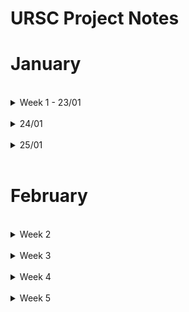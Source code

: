 # URSC Project Notes

# January

<br>

<details>
  <summary>Week 1 - 23/01</summary>
  
### Task Assigned - SOC vs FPGA

# SoC (System on Chip):

![500px-ARMSoCBlockDiagram svg](https://github.com/ISRO-Project/Ramdev/assets/43489027/12a9f5fa-5b8d-4bfe-9446-df12eaedcb2b)

-> A System on a Chip (SoC) is an integrated circuit that integrates most or all components of a computer or other electronic system1. It usually includes a CPU (via a microprocessor or microcontroller), memory, input/output (I/O) ports, and secondary storage on a single substrate, such as silicon.

-> Higher-performance SoCs are often paired with dedicated and physically separate memory and secondary storage (such as LPDDR and eUFS or eMMC, respectively) chips, that may be layered on top of the SoC in what's known as a package on package (PoP) configuration, or be placed close to the SoC. Additionally, SoCs may use separate wireless modems.

-> Characteristics:
  - High level of integration
  - Low power consumption
  - Fixed architecture
  - Limited flexibility

ref: [System on a chip](https://en.wikipedia.org/wiki/System_on_a_chip), [Architecture of SoC](https://www.geeksforgeeks.org/architecture-of-soc/), [System on a Chip: How Smaller, Faster Devices are Made](https://www.ansys.com/en-in/blog/what-is-system-on-a-chip)

# FPGA (Field Programmable Gate Array):

##### Zynq UltraScale+ MPSoC ZCU104 Evaluation Kit
![1682465137359](https://github.com/ISRO-Project/Ramdev/assets/43489027/a23a5428-9fd0-4f91-b4a3-9264f2094e40)

-> Field Programmable Gate Arrays (FPGAs) are integrated circuits often sold off-the-shelf. They’re referred to as ‘field programmable’ because they provide customers the ability to reconfigure the hardware to meet specific use case requirements after the manufacturing process. This allows for feature upgrades and bug fixes to be performed in situ, which is especially useful for remote deployments.

-> FPGAs contain configurable logic blocks (CLBs) and a set of programmable interconnects that allow the designer to connect blocks and configure them to perform everything from simple logic gates to complex functions. Full SoC designs containing multiple processes can be put onto a single FPGA device

##### A Simplified CLB
![2210](https://github.com/ISRO-Project/Ramdev/assets/43489027/76948c8b-aebc-4b71-8761-c27149b1ab6c)

-> Characteristics:
  - Reconfigurability
  - Well suited for Parallel Processing
  - Custom Hardware Acceleration
  - High power consumption

ref: [ARM - What Is an FPGA?, Why Do Developers Select FPGA?](https://www.arm.com/glossary/fpga#:~:text=Field%20Programmable%20Gate%20Arrays%20(FPGAs,requirements%20after%20the%20manufacturing%20process.)), [AMD - Field Programmable Gate Array (FPGA)](https://www.xilinx.com/products/silicon-devices/fpga/what-is-an-fpga.html), [What's an FPGA?](https://www.youtube.com/watch?v=iHg0mmIg0UU&pp=ygUEZnBnYQ%3D%3D)

## SoC vs FPGA:
  - Flexibility: FPGAs provide more flexibility as they can be reprogrammed to desired application or functionality requirements after manufacturing. SoCs, on the other hand, are less flexible once designed.
  - Cost: FPGAs are generally more costly.
  - Power Consumption: FPGAs tend to consume more power.
  - Use cases:
    - FPGA - Flexibility and Customization, Complex designs, Prototyping
    - SoC - Integration and ease of use, Mobile Devices
</details>

<br>

<details>
  <summary> 24/01 </summary>

### Task Assigned - ZCU 102, KCU 105

# Zynq UltraScale+ MPSoC ZCU102 Evaluation Kit

![1682465100889](https://github.com/ISRO-Project/Ramdev/assets/43489027/43092a3f-ee2e-435b-956f-117ebd792d1a)

-> ZCU 102 is a development board produced by Xilinx, a subsidiary of AMD, designed for prototyping and evaluating systems based on Xilinx Zynq UltraScale+ MPSoC. MPSoC stands for Multi-Processor System on Chip, which integrates a quad-core Arm Cortex-A53, dual-core Cortex-R5F, and a Mali-400 MP2 GPU, along with programmable logic fabric. ZCU 102 supports various peripherals and interfaces, such as PCIe, USB3, DisplayPort, SATA, Ethernet, and HDMI, as well as two FMC connectors for I/O expansion. ZCU 102 is suitable for applications in automotive, industrial, video, and communications domains.

#  AMD Kintex UltraScale FPGA KCU105 Evaluation Kit

![1684436489475](https://github.com/ISRO-Project/Ramdev/assets/43489027/9272f141-864f-4065-ac96-6c1829ce3b11)

-> KCU 105 is a development board that uses a Kintex UltraScale FPGA, a type of programmable logic device that can implement various digital circuits. The board has many features and interfaces that allow you to prototype and test different applications, such as video processing, cryptography, and neural networks.

-> Comparison

| Device                    | Zynq UltraScale+ MPSoC XCZU9EG               | Kintex UltraScale FPGA XCKU040               |
|---------------------------|----------------------------------------------|----------------------------------------------|
| Processor                 | Quad-core Arm Cortex-A53, dual-core Cortex-R5F, Mali-400 MP2 GPU | None                                         |
| System Logic Cells (K)    | 600                                          | 530                                          |
| Memory (Mb)               | 32.1                                         | 21.1                                         |
| DSP Slices                | 2,520                                        | 1,920                                        |
| Maximum I/O Pins          | 328                                          | 520                                          |
| Interfaces                | PCIe, USB3, DisplayPort, SATA, Ethernet, HDMI, FMC | PCIe, USB3, DisplayPort, Ethernet, FMC        |
| Clocks                    | 4 Si570 programmable oscillators, 2 Si5324 jitter attenuators | 4 Si570 programmable oscillators, 1 Si5324 jitter attenuator |
| Power                     | 12 V AC/DC adapter                           | 12 V AC/DC adapter                           |

ref: [Zynq UltraScale+ MPSoC ZCU102 Evaluation Kit](https://www.xilinx.com/products/boards-and-kits/ek-u1-zcu102-g.html), [AMD Kintex UltraScale FPGA KCU105 Evaluation Kit
](https://www.xilinx.com/products/boards-and-kits/kcu105.html)
</details>

<br>

<details>
  <summary> 25/01 </summary>

### Task assigned - Systolic Array Architecture, 3x3 Dot Product implementation, Analyse working of 100x100

# Systolic Array Architecture

##### Systolic Array Architecture for CNN
![Systolic-Array-Architecture-for-CNN](https://github.com/ISRO-Project/Ramdev/assets/43489027/425a98a6-ecd4-40fd-9838-8dbcdc8cd42b)

-> A systolic array architecture is a type of parallel computing that uses a network of simple processing units called cells or nodes. Each node computes a partial result based on the data received from its neighbours and passes it along to the next node. The data flows through the network in a rhythmic way, like the pulse of the heart

-> A systolic array is composed of a grid of cells, each of which performs a simple operation on the data it receives from its neighbours. The data flows through the array in a regular pattern, like a wave or a pulse. The output of each cell is passed to the next cell in the direction of the data flow. The final result is obtained at the edge of the array after a certain number of cycles.

-> Systolic arrays are often used for applications that require high performance and efficiency, such as matrix multiplication, image processing, neural networks, and cryptography.

-> Characteristics:
  - Makes multiple uses of each data item, reduced need for
fetching/refetching
  - High concurrency
  - Scalability
  - Energy Efficiency

ref: [Parallel processing – systolic arrays](https://www.geeksforgeeks.org/parallel-processing-systolic-arrays/), [Systolic Arrays](https://www.sciencedirect.com/topics/computer-science/systolic-arrays), [Computer Architecture:
VLIW, DAE, Systolic Arrays ](https://course.ece.cmu.edu/~ece740/f13/lib/exe/fetch.php?media=onur-740-fall13-module5.3-vliw-dae-systolic.pdf)

### 3x3 Dot Product Implementation using Systolic Arrays and analysis of 100x100
-> Understood the concept using [A Beginner's Guide to Systolic Arrays: 3x3 multiplication using systolic arrays](https://www.youtube.com/watch?app=desktop&v=vADVh1ogNo0).

![maxresdefault](https://github.com/ISRO-Project/Ramdev/assets/43489027/18922b4d-f554-4d25-b8a8-66c54784b421)

-> 100x100 multiplication will follow the same procedure with the final output coming in the 10,000th cycle.

</details>

<br>

# February

<br>

<details>
  <summary>Week 2</summary>

#### 1 & 2/02

### Tasks Assigned - Connect PS & PL with GPIO, Use LEDS and DIP Switches to show PS & PL are connected, Create a waveform(counter) and probe it on an oscilloscope

-> First caught up with the "Hello World" program developed by Sanee and Shashank. Worked with Vivado and Vitis to understand the toolflow.

-> Encountered "sstate-cache" error while trying to install pentalinux offline.

-> The necessary files are downloaded but are required to be transfered to our system.

-> Implemented a "NAND" gate by linking an "AND" gate on the Programming Logic(PL) and a "NOT" gate on the Processing 
System(PS).

-> Used Switches as input and an LED was used to display the output.

resources, ref: [ZCU102 Evaluation
Board - User Guide](https://www.xilinx.com/support/documents/boards_and_kits/zcu102/ug1182-zcu102-eval-bd.pdf), [PetaLinux offline build without internet access](https://support.xilinx.com/s/article/Petalinux-offline-build-flow?language=en_US), [ZYNQ for beginners: programming and connecting the PS and PL](https://www.youtube.com/watch?v=_odNhKOZjEo&list=PLtC_AnOn1Cx9LUfca0HdIBXK9lNFQfEte), [xdc file for ZCU 102](https://account.amd.com/en/forms/downloads/design-license.html?cid=473474&filename=zcu102-xdc-rdf0405.zip)

</details>

<br>

<details>
  <summary> Week 3 </summary>

#### 5 to 9/02
  
# Keyboard input throught UART

##### Block Diagram
![302697579-5602405d-e566-434e-95bb-04feea77fc23](https://github.com/ISRO-Project/Ramdev/assets/43489027/7324e49e-7438-4fae-8944-409e8ec62557)


##### GPIO Block Configuration
![302697547-3995e500-8fab-430d-9a3b-720e2bd8f48b](https://github.com/ISRO-Project/Ramdev/assets/43489027/2ba0aa2f-d41c-48ff-858f-5c6d6e58fd3b)

-> Create HDL Wrapper, Generate Bitstream and Export.

-> Lauch Vitis and create a new platform project with the newly made XSA file.

-> Create a new application project.

-> Edit the helloworld.c file to include the below code:


```bash
#include <stdio.h>
#include "xparameters.h"
#include "xgpio.h"
#include "xuartps.h"

#define LED_GPIO_DEVICE_ID XPAR_AXI_GPIO_0_DEVICE_ID
#define UART_DEVICE_ID XPAR_PSU_UART_1_DEVICE_ID

int main() {
    XGpio Gpio;  // GPIO instance for controlling LEDs
    XUartPs Uart; // UART instance for communication
    u8 readBuffer[10]; // Buffer to store received UART data

    // Initialize GPIO for LEDs
    XGpio_Initialize(&Gpio, LED_GPIO_DEVICE_ID);
    XGpio_SetDataDirection(&Gpio, 1, 0x0); // Set LED GPIO as output

    // Initialize UART
    XUartPs_Config *UartCfgPtr = XUartPs_LookupConfig(UART_DEVICE_ID);
    XUartPs_CfgInitialize(&Uart, UartCfgPtr, UartCfgPtr->BaseAddress);

    while (1) {
        // Receive one byte from UART
        XUartPs_Recv(&Uart, readBuffer, 1);

        // Check if the received character is a digit between '0' and '7'
        if (readBuffer[0] >= '0' && readBuffer[0] <= '7') {
            int ledIndex = readBuffer[0] - '0';
            // Turn on the corresponding LED using the GPIO
            XGpio_DiscreteWrite(&Gpio, 1, 1 << ledIndex);
        }
    }

    return 0;
}

```  
-> Build Project and run on Hardware.

-> Input given through CuteCom lights up the corresponding LED.

</details>

<br>

<details>
  <summary> Week 4 </summary>

# Tuesday, 20/2 
- Petalinux Image installation on the board.
- Switched the board to SD card boot mode
- Tried to get webcam input through the ZCU 102 board.

# Wednesday, 21/2
- Successfully got camera input
- Started working on running the Cloud/No Cloud classifier using the board.

# Thursday, 22/2
- Completed the classifier implementation using the MX_Full model.
- Started to work on running it using Resnet 50 and Resnet 101.

# Friday, 23/2
- Both Resnet implementations completed but on seeing results decided that they are not suitable for our classifier.
- Yolo implementation for object detection started.

</details>

<br>

<details>
  <summary> Week 5 </summary>

# Monday, 26/2
- Yolov3 running on CPU for single frame captured through webcam.

# Tuesday, 27/2
- Tried to run using DPU but not successful. Several issues while using Darknet for DPU (Referred to https://pjreddie.com/darknet/yolo/).

# Wednesday, 28/2
- Successfully ran multiple frame capture and Yolov3 detection on CPU.
- 2 min per frame to detect and display output.


 



